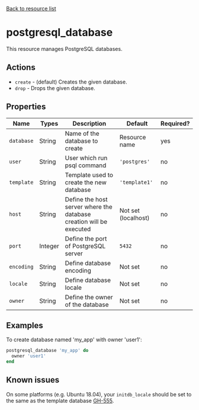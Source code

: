[Back to resource list](../README.md#Resources)

# postgresql_database

This resource manages PostgreSQL databases.

## Actions

- `create` - (default) Creates the given database.
- `drop` - Drops the given database.

## Properties

| Name       | Types   | Description                                                         | Default             | Required? |
| ---------- | ------- | ------------------------------------------------------------------- | ------------------- | --------- |
| `database` | String  | Name of the database to create                                      | Resource name       | yes       |
| `user`     | String  | User which run psql command                                         | `'postgres'`        | no        |
| `template` | String  | Template used to create the new database                            | `'template1'`       | no        |
| `host`     | String  | Define the host server where the database creation will be executed | Not set (localhost) | no        |
| `port`     | Integer | Define the port of PostgreSQL server                                | `5432`              | no        |
| `encoding` | String  | Define database encoding                                            | Not set             | no        |
| `locale`   | String  | Define database locale                                              | Not set             | no        |
| `owner`    | String  | Define the owner of the database                                    | Not set             | no        |

## Examples

To create database named 'my_app' with owner 'user1':

```ruby
postgresql_database 'my_app' do
  owner 'user1'
end
```

## Known issues

On some platforms (e.g. Ubuntu 18.04), your `initdb_locale` should be set to the
same as the template database [GH-555](https://github.com/sous-chefs/postgresql/issues/555).
